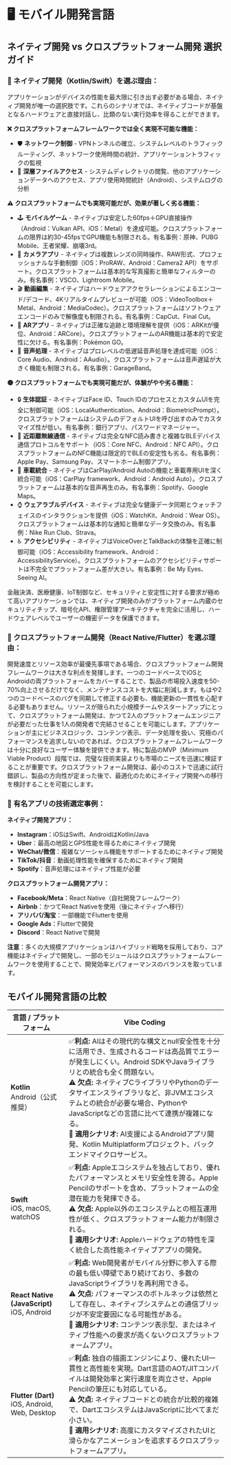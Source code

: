 # 🖥️ モバイル開発言語

## ネイティブ開発 vs クロスプラットフォーム開発 選択ガイド

### 🎯 ネイティブ開発（Kotlin/Swift）を選ぶ理由：

アプリケーションがデバイスの性能を最大限に引き出す必要がある場合、ネイティブ開発が唯一の選択肢です。これらのシナリオでは、ネイティブコードが基盤となるハードウェアと直接対話し、比類のない実行効率を得ることができます。

**❌ クロスプラットフォームフレームワークでは全く実現不可能な機能：**

- 🛡️ **ネットワーク制御** - VPNトンネルの確立、システムレベルのトラフィックルーティング、ネットワーク使用時間の統計、アプリケーショントラフィックの監視
- 📁 **深層ファイルアクセス** - システムディレクトリの閲覧、他のアプリケーションデータへのアクセス、アプリ使用時間統計（Android）、システムログの分析

**⚠️ クロスプラットフォームでも実現可能だが、効果が著しく劣る機能：**

- 🕹️ **モバイルゲーム** - ネイティブは安定した60fps＋GPU直接操作（Android：Vulkan API、iOS：Metal）を達成可能。クロスプラットフォームの限界は約30-45fpsでGPU機能も制限される。有名事例：原神、PUBG Mobile、王者栄耀、崩壊3rd。
- 📸 **カメラアプリ** - ネイティブは複数レンズの同時操作、RAW形式、プロフェッショナルな手動制御（iOS：ProRAW、Android：Camera2 API）をサポート。クロスプラットフォームは基本的な写真撮影と簡単なフィルターのみ。有名事例：VSCO、Lightroom Mobile。
- 🎬 **動画編集** - ネイティブはハードウェアアクセラレーションによるエンコード/デコード、4Kリアルタイムプレビューが可能（iOS：VideoToolbox＋Metal、Android：MediaCodec）。クロスプラットフォームはソフトウェアエンコードのみで解像度も制限される。有名事例：CapCut、Final Cut。
- 🥽 **ARアプリ** - ネイティブは正確な追跡と環境理解を提供（iOS：ARKitが優位、Android：ARCore）。クロスプラットフォームのAR機能は基本的で安定性に欠ける。有名事例：Pokémon GO。
- 🎵 **音声処理** - ネイティブはプロレベルの低遅延音声処理を達成可能（iOS：Core Audio、Android：AAudio）。クロスプラットフォームは音声遅延が大きく機能も制限される。有名事例：GarageBand。

**🟡 クロスプラットフォームでも実現可能だが、体験がやや劣る機能：**

- 🔒 **生体認証** - ネイティブはFace ID、Touch IDのプロセスとカスタムUIを完全に制御可能（iOS：LocalAuthentication、Android：BiometricPrompt）。クロスプラットフォームはシステムのデフォルトUIを呼び出すのみでカスタマイズ性が低い。有名事例：銀行アプリ、パスワードマネージャー。
- 📡 **近距離無線通信** - ネイティブは完全なNFC読み書きと複雑なBLEデバイス通信プロトコルをサポート（iOS：Core NFC、Android：NFC API）。クロスプラットフォームのNFC機能は限定的でBLEの安定性も劣る。有名事例：Apple Pay、Samsung Pay、スマートホーム制御アプリ。
- 🚗 **車載統合** - ネイティブはCarPlay/Android Autoの機能と車載専用UIを深く統合可能（iOS：CarPlay framework、Android：Android Auto）。クロスプラットフォームは基本的な音声再生のみ。有名事例：Spotify、Google Maps。
- ⌚ **ウェアラブルデバイス** - ネイティブは完全な健康データ同期とウォッチフェイスのインタラクションを提供（iOS：WatchKit、Android：Wear OS）。クロスプラットフォームは基本的な通知と簡単なデータ交換のみ。有名事例：Nike Run Club、Strava。
- ♿ **アクセシビリティ** - ネイティブはVoiceOverとTalkBackの体験を正確に制御可能（iOS：Accessibility framework、Android：AccessibilityService）。クロスプラットフォームのアクセシビリティサポートは不完全でプラットフォーム差が大きい。有名事例：Be My Eyes、Seeing AI。

金融決済、医療健康、IoT制御など、セキュリティと安定性に対する要求が極めて高いアプリケーションでは、ネイティブ開発のみがプラットフォーム内蔵のセキュリティチップ、暗号化API、権限管理アーキテクチャを完全に活用し、ハードウェアレベルでユーザーの機密データを保護できます。

### 🚀 クロスプラットフォーム開発（React Native/Flutter）を選ぶ理由：

開発速度とリソース効率が最優先事項である場合、クロスプラットフォーム開発フレームワークは大きな利点を発揮します。一つのコードベースでiOSとAndroidの両プラットフォームをカバーすることで、製品の市場投入速度を50-70%向上させるだけでなく、メンテナンスコストを大幅に削減します。もはや2つのコードベースのバグを同期して修正する必要も、機能更新の一貫性を心配する必要もありません。リソースが限られた小規模チームやスタートアップにとって、クロスプラットフォーム開発は、かつて2人のプラットフォームエンジニアが必要だった仕事を1人の開発者で完結させることを可能にします。アプリケーションが主にビジネスロジック、コンテンツ表示、データ処理を扱い、究極のパフォーマンスを追求しないのであれば、クロスプラットフォームフレームワークは十分に良好なユーザー体験を提供できます。特に製品のMVP（Minimum Viable Product）段階では、完璧な技術実装よりも市場のニーズを迅速に検証することが重要です。クロスプラットフォーム開発は、最小のコストで迅速に試行錯誤し、製品の方向性が定まった後で、最適化のためにネイティブ開発への移行を検討することを可能にします。

### 📱 有名アプリの技術選定事例：

**ネイティブ開発アプリ：**

- **Instagram**：iOSはSwift、AndroidはKotlin/Java
- **Uber**：最高の地図とGPS性能を得るためにネイティブ開発
- **WeChat/微信**：複雑なソーシャル機能をサポートするためにネイティブ開発
- **TikTok/抖音**：動画処理性能を確保するためにネイティブ開発
- **Spotify**：音声処理にはネイティブ性能が必要

**クロスプラットフォーム開発アプリ：**

- **Facebook/Meta**：React Native（自社開発フレームワーク）
- **Airbnb**：かつてReact Nativeを使用（後にネイティブへ移行）
- **アリババ/淘宝**：一部機能でFlutterを使用
- **Google Ads**：Flutterで開発
- **Discord**：React Nativeで開発

**注意**：多くの大規模アプリケーションはハイブリッド戦略を採用しており、コア機能はネイティブで開発し、一部のモジュールはクロスプラットフォームフレームワークを使用することで、開発効率とパフォーマンスのバランスを取っています。

## モバイル開発言語の比較

| 言語 / プラットフォーム | Vibe Coding |
|---|---|
| **Kotlin**<br>Android（公式推奨） | ✅**利点:** AIはその現代的な構文とnull安全性を十分に活用でき、生成されるコードは高品質でエラーが発生しにくい。Android SDKやJavaライブラリとの統合も全く問題ない。<br>⚠️ **欠点:** ネイティブCライブラリやPythonのデータサイエンスライブラリなど、非JVMエコシステムとの統合が必要な場合、PythonやJavaScriptなどの言語に比べて連携が複雑になる。<br>🎯 **適用シナリオ:** AI支援によるAndroidアプリ開発、Kotlin Multiplatformプロジェクト、バックエンドマイクロサービス。 |
| **Swift**<br>iOS, macOS, watchOS | ✅**利点:** Appleエコシステムを独占しており、優れたパフォーマンスとメモリ安全性を誇る。Apple Pencilのサポートを含め、プラットフォームの全潜在能力を発揮できる。<br>⚠️ **欠点:** Apple以外のエコシステムとの相互運用性が低く、クロスプラットフォーム能力が制限される。<br>🎯 **適用シナリオ:** Appleハードウェアの特性を深く統合した高性能ネイティブアプリの開発。 |
| **React Native (JavaScript)**<br>iOS, Android | ✅**利点:** Web開発者がモバイル分野に参入する際の最も低い障壁であり続けており、多数のJavaScriptライブラリを再利用できる。<br>⚠️ **欠点:** パフォーマンスのボトルネックは依然として存在し、ネイティブシステムとの通信ブリッジが不安定要因になる可能性がある。<br>🎯 **適用シナリオ:** コンテンツ表示型、またはネイティブ性能への要求が高くないクロスプラットフォームアプリ。 |
| **Flutter (Dart)**<br>iOS, Android, Web, Desktop | ✅**利点:** 独自の描画エンジンにより、優れたUI一貫性と高性能を実現。Dart言語のAOT/JITコンパイルは開発効率と実行速度を両立させ、Apple Pencilの筆圧にも対応している。<br>⚠️ **欠点:** ネイティブコードとの統合が比較的複雑で、DartエコシステムはJavaScriptに比べてまだ小さい。<br>🎯 **適用シナリオ:** 高度にカスタマイズされたUIと滑らかなアニメーションを追求するクロスプラットフォームアプリ。 |